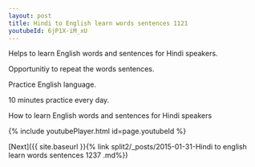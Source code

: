 ```yaml
---
layout: post
title: Hindi to English learn words sentences 1121 
youtubeId: 6jP1X-iM_xU
---
```

 
 
Helps to learn English words and sentences for Hindi speakers.

Opportunitiy to repeat the words sentences. 

Practice English language. 
 
10 minutes practice every day. 
 
How to learn English words and sentences for Hindi speakers 
 
{% include youtubePlayer.html id=page.youtubeId %}
 
 
[Next]({{ site.baseurl }}{% link  split2/_posts/2015-01-31-Hindi to english learn words sentences 1237 .md%})
 
